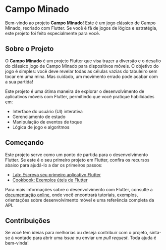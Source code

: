 
# Campo Minado

Bem-vindo ao projeto **Campo Minado**! Este é um jogo clássico de Campo Minado, recriado com Flutter. Se você é fã de jogos de lógica e estratégia, este projeto foi feito especialmente para você.

## Sobre o Projeto

O **Campo Minado** é um projeto Flutter que visa trazer a diversão e o desafio do clássico jogo de Campo Minado para dispositivos móveis. O objetivo do jogo é simples: você deve revelar todas as células vazias do tabuleiro sem tocar em uma mina. Mas cuidado, um movimento errado pode acabar com a sua partida!

Este projeto é uma ótima maneira de explorar o desenvolvimento de aplicativos móveis com Flutter, permitindo que você pratique habilidades em:

- Interface do usuário (UI) interativa
- Gerenciamento de estado
- Manipulação de eventos de toque
- Lógica de jogo e algoritmos

## Começando

Este projeto serve como um ponto de partida para o desenvolvimento Flutter. Se este é o seu primeiro projeto em Flutter, confira os recursos abaixo para ajudá-lo a dar os primeiros passos:

- [Lab: Escreva seu primeiro aplicativo Flutter](https://docs.flutter.dev/get-started/codelab)
- [Cookbook: Exemplos úteis de Flutter](https://docs.flutter.dev/cookbook)

Para mais informações sobre o desenvolvimento com Flutter, consulte a [documentação online](https://docs.flutter.dev/), onde você encontrará tutoriais, exemplos, orientações sobre desenvolvimento móvel e uma referência completa da API.

## Contribuições

Se você tem ideias para melhorias ou deseja contribuir com o projeto, sinta-se à vontade para abrir uma _issue_ ou enviar um _pull request_. Toda ajuda é bem-vinda!

